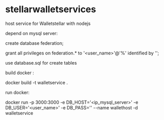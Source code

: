 # stellarwalletservices

host service for Walletstellar with nodejs

depend on mysql server:

   create database federation;
   
   grant all privileges on federation.* to '<user_name>'@'%' identified by '<password>';
   

use database.sql for create tables

build docker :

  docker build -t walletservice .

run docker:
  
  docker run -p 3000:3000 -e DB_HOST='<ip_mysql_server>' -e DB_USER='<user_name>' -e DB_PASS='<password>' --name wallethost -d walletservice


